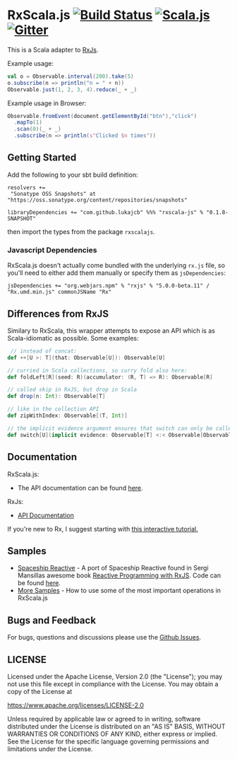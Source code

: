 # RxScala.js  [![Build Status](https://travis-ci.org/LukaJCB/rxscala-js.svg?branch=master)](https://travis-ci.org/LukaJCB/rxscala-js) [![Scala.js](https://www.scala-js.org/assets/badges/scalajs-0.6.6.svg)](https://www.scala-js.org)  [![Gitter](https://badges.gitter.im/rxscala-js/Lobby.svg)](https://gitter.im/rxscala-js/Lobby?utm_source=badge&utm_medium=badge&utm_campaign=pr-badge&utm_content=badge)
This is a Scala adapter to [RxJs](http://github.com/ReactiveX/RxJs).

Example usage:

```scala
val o = Observable.interval(200).take(5)
o.subscribe(n => println("n = " + n))
Observable.just(1, 2, 3, 4).reduce(_ + _)
```

Example usage in Browser:

```scala
Observable.fromEvent(document.getElementById("btn"),"click")
  .mapTo(1)
  .scan(0)(_ + _)
  .subscribe(n => println(s"Clicked $n times"))
```

Getting Started
-----

Add the following to your sbt build definition:

    resolvers +=
     "Sonatype OSS Snapshots" at "https://oss.sonatype.org/content/repositories/snapshots"

    libraryDependencies += "com.github.lukajcb" %%% "rxscala-js" % "0.1.8-SNAPSHOT"

then import the types from the package `rxscalajs`.

### Javascript Dependencies

RxScala.js doesn't actually come bundled with the underlying `rx.js` file, so you'll need to either add them manually or specify them as `jsDependencies`:

    jsDependencies += "org.webjars.npm" % "rxjs" % "5.0.0-beta.11" / "Rx.umd.min.js" commonJSName "Rx"

## Differences from RxJS

Similary to RxScala, this wrapper attempts to expose an API which is as Scala-idiomatic as possible. Some examples:

```scala
 // instead of concat:
def ++[U >: T](that: Observable[U]): Observable[U]

// curried in Scala collections, so curry fold also here:
def foldLeft[R](seed: R)(accumulator: (R, T) => R): Observable[R] 

// called skip in RxJS, but drop in Scala
def drop(n: Int): Observable[T] 

// like in the collection API
def zipWithIndex: Observable[(T, Int)] 

// the implicit evidence argument ensures that switch can only be called on Observables of Observables:
def switch[U](implicit evidence: Observable[T] <:< Observable[Observable[U]]): Observable[U]

```


## Documentation

RxScala.js: 

- The API documentation can be found [here](http://lukajcb.github.io/rxscala-js/latest/api/#rxscalajs.Observable).


RxJs:

- [API Documentation](http://reactivex.io/rxjs)


If you're new to Rx, I suggest starting with [this interactive tutorial.](http://reactivex.io/learnrx/)

## Samples

 - [Spaceship Reactive](https://lukajcb.github.io/RxScalaJsSamples/) - A port of Spaceship Reactive found in Sergi Mansillas awesome book [Reactive Programming with RxJS](https://pragprog.com/book/smreactjs/reactive-programming-with-rxjs). Code can be found [here](https://github.com/LukaJCB/RxScalaJsSamples). 
 - [More Samples](https://github.com/LukaJCB/RxScalaJsSamples/blob/master/src/main/scala/samples/main/Samples.scala) - How to use some of the most important operations in RxScala.js 
 


## Bugs and Feedback

For bugs, questions and discussions please use the [Github Issues](https://github.com/LukaJCB/rxscala-js/issues).

## LICENSE

Licensed under the Apache License, Version 2.0 (the "License");
you may not use this file except in compliance with the License.
You may obtain a copy of the License at

<https://www.apache.org/licenses/LICENSE-2.0>

Unless required by applicable law or agreed to in writing, software
distributed under the License is distributed on an "AS IS" BASIS,
WITHOUT WARRANTIES OR CONDITIONS OF ANY KIND, either express or implied.
See the License for the specific language governing permissions and
limitations under the License.

